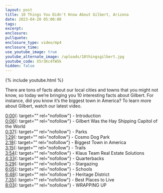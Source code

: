```yaml
---
layout: post
title: 10 Things You Didn't Know About Gilbert, Arizona
date: 2023-04-20 05:00:00
tags:
excerpt:
enclosure:
pullquote:
enclosure_type: video/mp4
enclosure_time:
use_youtube_image: true
youtube_alternate_image: /uploads/10thingsgilbert.jpg
youtube_code: X5r3Kc4TW5k
hidden: false
---
```

{% include youtube.html %}

There are tons of facts about our local cities and towns that you might not know, so today we’re bringing you 10 interesting facts about Gilbert. For instance, did you know it’s the biggest town in America? To learn more about Gilbert, watch our latest video.

[0:00](https://www.youtube.com/watch?v=X5r3Kc4TW5k&amp;t=0s){: target="" rel="nofollow"}&nbsp;- Introduction<br>[0:06](https://www.youtube.com/watch?v=X5r3Kc4TW5k&amp;t=6s){: target="" rel="nofollow"}&nbsp;- Gilbert Was the Hay Shipping Capitol of the World<br>[0:37](https://www.youtube.com/watch?v=X5r3Kc4TW5k&amp;t=37s){: target="" rel="nofollow"}&nbsp;- Parks<br>[1:29](https://www.youtube.com/watch?v=X5r3Kc4TW5k&amp;t=89s){: target="" rel="nofollow"}&nbsp;- Cosmo Dog Park<br>[2:18](https://www.youtube.com/watch?v=X5r3Kc4TW5k&amp;t=138s){: target="" rel="nofollow"}&nbsp;- Biggest Town in America<br>[3:15](https://www.youtube.com/watch?v=X5r3Kc4TW5k&amp;t=195s){: target="" rel="nofollow"}&nbsp;- Trails<br>[3:54](https://www.youtube.com/watch?v=X5r3Kc4TW5k&amp;t=234s){: target="" rel="nofollow"}&nbsp;- Klaus Team Real Estate Solutions<br>[4:33](https://www.youtube.com/watch?v=X5r3Kc4TW5k&amp;t=273s){: target="" rel="nofollow"}&nbsp;- Quarterbacks<br>[5:29](https://www.youtube.com/watch?v=X5r3Kc4TW5k&amp;t=329s){: target="" rel="nofollow"}&nbsp;- Stargazing<br>[6:05](https://www.youtube.com/watch?v=X5r3Kc4TW5k&amp;t=365s){: target="" rel="nofollow"}&nbsp;- Schools<br>[6:48](https://www.youtube.com/watch?v=X5r3Kc4TW5k&amp;t=408s){: target="" rel="nofollow"}&nbsp;- Heritage District<br>[7:35](https://www.youtube.com/watch?v=X5r3Kc4TW5k&amp;t=455s){: target="" rel="nofollow"}&nbsp;- Best Places to Live<br>[8:03](https://www.youtube.com/watch?v=X5r3Kc4TW5k&amp;t=483s){: target="" rel="nofollow"}&nbsp;- WRAPPING UP